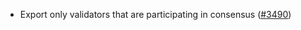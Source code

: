 - Export only validators that are participating in consensus
    ([\#3490](https://github.com/cosmos/gaia/pull/3490))
